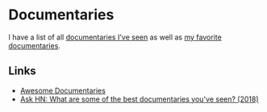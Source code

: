 # Documentaries

I have a list of all [documentaries I've seen](https://letterboxd.com/nikitavoloboev/list/documentaries-watched/) as well as [my favorite documentaries](https://letterboxd.com/nikitavoloboev/list/favorite-documentaries/).

## Links

- [Awesome Documentaries](https://github.com/learn-anything/documentaries#readme)
- [Ask HN: What are some of the best documentaries you've seen? (2018)](https://news.ycombinator.com/item?id=18085765)
